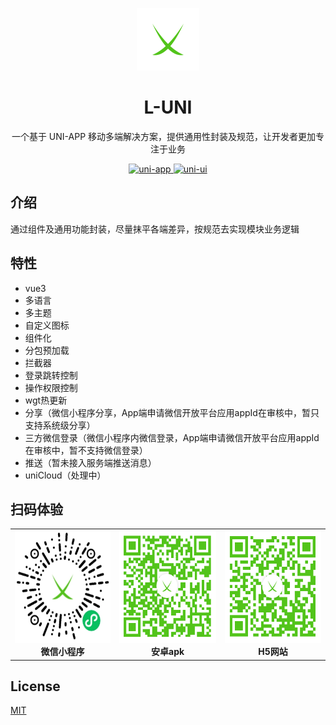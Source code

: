 <p align="center">
  <a href="https://lb1129.github.io/l-uni/">
    <img width="100" src="https://github.com/lb1129/l-uni/blob/master/static/image/logo.png">
  </a>
</p>

<h1 align="center">L-UNI</h1>

<p align="center">一个基于 UNI-APP 移动多端解决方案，提供通用性封装及规范，让开发者更加专注于业务</p>

<p align="center">
  <a href="https://github.com/dcloudio/uni-app">
    <img src="https://img.shields.io/badge/uni-app-brightgreen.svg" alt="uni-app">
  </a>
  <a href="https://github.com/dcloudio/uni-ui">
    <img src="https://img.shields.io/badge/uni-ui-brightgreen.svg" alt="uni-ui">
  </a>
</p>

## 介绍

通过组件及通用功能封装，尽量抹平各端差异，按规范去实现模块业务逻辑

## 特性

- vue3
- 多语言
- 多主题
- 自定义图标
- 组件化
- 分包预加载
- 拦截器
- 登录跳转控制
- 操作权限控制
- wgt热更新
- 分享（微信小程序分享，App端申请微信开放平台应用appId在审核中，暂只支持系统级分享）
- 三方微信登录（微信小程序内微信登录，App端申请微信开放平台应用appId在审核中，暂不支持微信登录）
- 推送（暂未接入服务端推送消息）
- uniCloud（处理中）

## 扫码体验

<table>
  <tr>
    <td align="center">
      <img
        src="https://github.com/lb1129/l-uni/blob/master/qrcode_image/mp-weixin.jpg"
        width="180"
        height="180"
      />
      <div><b>微信小程序</b></div>
    </td>
    <td align="center">
      <img
        src="https://github.com/lb1129/l-uni/blob/master/qrcode_image/apk.png"
        width="180"
        height="180"
      />
      <div><b>安卓apk</b></div>
    </td>
    <td align="center">
      <img
        src="https://github.com/lb1129/l-uni/blob/master/qrcode_image/h5.png"
        width="180"
        height="180"
      />
      <div><b>H5网站</b></div>
    </td>
  </tr>
</table>

## License

[MIT](https://github.com/lb1129/l-uni/blob/master/LICENSE)
